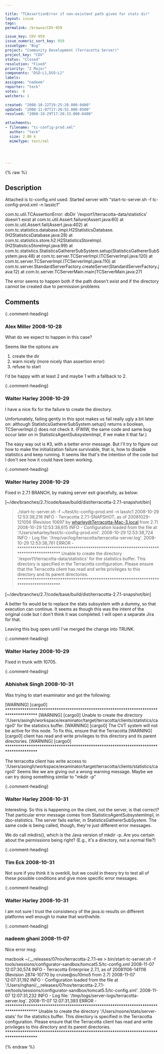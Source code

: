 ```yaml
---

title: "TCAssertionError if non-existent path given for stats dir"
layout: issue
tags: 
permalink: /browse/CDV-959

issue_key: CDV-959
issue_numeric_sort_key: 959
issuetype: "Bug"
project: "Community Development (Terracotta Server)"
project_key: "CDV"
status: "Closed"
resolution: "Fixed"
priority: "2 Major"
components: "DSO:L1,DSO:L2"
labels: 
assignee: "nadeem"
reporter: "teck"
votes:  0
watchers: 1

created: "2008-10-22T19:25:20.000-0400"
updated: "2008-11-07T17:20:55.000-0500"
resolved: "2008-10-29T17:20:33.000-0400"

attachments:
- filename: "tc-config-prod.xml"
  author: "teck"
  size: 2.00 k
  mimeType: text/xml




---
```


{% raw %}

## Description

<div markdown="1" class="description">

Attached is tc-config.xml used. Started server with "start-tc-server.sh -f tc-config-prod.xml -n lasstc1"

com.tc.util.TCAssertionError: dbDir '/export1/terracotta-data/statistics' doesn't exist
        at com.tc.util.Assert.failure(Assert.java:60)
        at com.tc.util.Assert.fail(Assert.java:402)
        at com.tc.statistics.database.impl.H2StatisticsDatabase.<init>(H2StatisticsDatabase.java:28)
        at com.tc.statistics.store.h2.H2StatisticsStoreImpl.<init>(H2StatisticsStoreImpl.java:99)
        at com.tc.statistics.StatisticsGathererSubSystem.setup(StatisticsGathererSubSystem.java:48)
        at com.tc.server.TCServerImpl.<init>(TCServerImpl.java:120)
        at com.tc.server.TCServerImpl.<init>(TCServerImpl.java:110)
        at com.tc.server.StandardServerFactory.createServer(StandardServerFactory.java:12)
        at com.tc.server.TCServerMain.main(TCServerMain.java:27)

The error seems to happen both if the path doesn't exist and if the directory cannot be created due to permission problems

</div>

## Comments


{:.comment-heading}
### **Alex Miller** <span class="date">2008-10-28</span>

<div markdown="1" class="comment">

What do we expect to happen in this case?

Seems like the options are 
1) create the dir  
2) warn nicely (more nicely than assertion error)  
3) refuse to start

I'd be happy with at least 2 and maybe 1 with a fallback to 2.

</div>


{:.comment-heading}
### **Walter Harley** <span class="date">2008-10-29</span>

<div markdown="1" class="comment">

I have a nice fix for the failure to create the directory.

Unfortunately, failing gently in this spot makes us fail really ugly a bit later on: although StatisticsGathererSubSystem.setup() returns a boolean, TCServerImpl.<init>() does not check it.  (FWIW, the same code and same bug occur later on in StatisticsAgentSubsystemImpl, if we make it that far.)  

The easy way out is #3, with a better error message. But I'll try to figure out how to make the initialization failure survivable, that is, how to disable statistics and keep running. It seems like that's the intention of the code but I don't see how it could have been working.

</div>


{:.comment-heading}
### **Walter Harley** <span class="date">2008-10-29</span>

<div markdown="1" class="comment">

Fixed in 2.7.1 BRANCH, by making server exit gracefully, as below:

[~/dev/branches/2.7/code/base/build/dist/terracotta-2.7.1-snapshot/bin]
> ./start-tc-server.sh -f ~/test/tc-config-prod.xml -n lasstc1
2008-10-29 12:53:38,216 INFO - Terracotta 2.7.1-SNAPSHOT, as of 20081029-121056 (Revision 10697 by wharley@Terracotta-Mac-3.local from 2.7)
2008-10-29 12:53:38,615 INFO - Configuration loaded from the file at '/Users/wharley/test/tc-config-prod.xml'.
2008-10-29 12:53:38,724 INFO - Log file: '/tmp/var/log/terracotta/terracotta-server.log'.
2008-10-29 12:53:38,761 ERROR - 
\*\*\*\*\*\*\*\*\*\*\*\*\*\*\*\*\*\*\*\*\*\*\*\*\*\*\*\*\*\*\*\*\*\*\*\*\*\*\*\*\*\*\*\*\*\*\*\*\*\*\*\*\*\*\*\*\*\*\*\*\*\*\*\*\*\*\*\*\*\*\*\*\*\*\*\*\*\*\*\*\*\*\*\*\*\*
Unable to create the directory '/export1/terracotta-data/statistics' for the statistics buffer.
This directory is specified in the Terracotta configuration. Please ensure that the
Terracotta client has read and write privileges to this directory and its parent directories.
\*\*\*\*\*\*\*\*\*\*\*\*\*\*\*\*\*\*\*\*\*\*\*\*\*\*\*\*\*\*\*\*\*\*\*\*\*\*\*\*\*\*\*\*\*\*\*\*\*\*\*\*\*\*\*\*\*\*\*\*\*\*\*\*\*\*\*\*\*\*\*\*\*\*\*\*\*\*\*\*\*\*\*\*\*\*


[~/dev/branches/2.7/code/base/build/dist/terracotta-2.7.1-snapshot/bin]
> 

A better fix would be to replace the stats subsystem with a dummy, so that execution can continue.  It seems as though this was the intent of the original code but I don't think it was completed.  I will open a separate Jira for that.

Leaving this bug open until I've merged the change into TRUNK.

</div>


{:.comment-heading}
### **Walter Harley** <span class="date">2008-10-29</span>

<div markdown="1" class="comment">

Fixed in trunk with 10705.

</div>


{:.comment-heading}
### **Abhishek Singh** <span class="date">2008-10-31</span>

<div markdown="1" class="comment">

Was trying to start examinator and got the following:

[WARNING] [cargo0] \*\*\*\*\*\*\*\*\*\*\*\*\*\*\*\*\*\*\*\*\*\*\*\*\*\*\*\*\*\*\*\*\*\*\*\*\*\*\*\*\*\*\*\*\*\*\*\*\*\*\*\*\*\*\*\*\*\*\*\*\*\*\*\*\*\*\*\*\*\*\*\*\*\*\*\*\*\*\*\*\*\*\*\*\*\*
[WARNING] [cargo0] Unable to create the directory '/Users/asingh/workspace/examinator/target/terracotta/clients/statistics/cargo0' for the statistics buffer.
[WARNING] [cargo0] The CVT system will not be active for this node. To fix this, ensure that the Terracotta
[WARNING] [cargo0] client has read and write privileges to this directory and its parent directories.
[WARNING] [cargo0] \*\*\*\*\*\*\*\*\*\*\*\*\*\*\*\*\*\*\*\*\*\*\*\*\*\*\*\*\*\*\*\*\*\*\*\*\*\*\*\*\*\*\*\*\*\*\*\*\*\*\*\*\*\*\*\*\*\*\*\*\*\*\*\*\*\*\*\*\*\*\*\*\*\*\*\*\*\*\*\*\*\*\*\*\*\*


The terracotta client has write access to '/Users/asingh/workspace/examinator/target/terracotta/clients/statistics/cargo0' 
Seems like we are giving out a wrong warning message.
Maybe we can try doing something similar to "mkdir -p" 

</div>


{:.comment-heading}
### **Walter Harley** <span class="date">2008-10-31</span>

<div markdown="1" class="comment">

Interesting.  So this is happening on the client, not the server, is that correct?  That particular error message comes from StatisticsAgentSubsystemImpl, in dso-statistics.  The server fails earlier, in StatisticsGathererSubSystem.  The same code is being called, though, they're just different error messages.

We do call mkdirs(), which is the Java version of mkdir -p.  Are you certain about the permissions being right?  (E.g., it's a directory, not a normal file?)

</div>


{:.comment-heading}
### **Tim Eck** <span class="date">2008-10-31</span>

<div markdown="1" class="comment">

Not sure if you think it is overkill, but we could in theory try to test all of these possible conditions and give more specific error messages. 

</div>


{:.comment-heading}
### **Walter Harley** <span class="date">2008-10-31</span>

<div markdown="1" class="comment">

I am not sure I trust the consistency of the java.io results on different platforms well enough to make that worthwhile.

</div>


{:.comment-heading}
### **nadeem ghani** <span class="date">2008-11-07</span>

<div markdown="1" class="comment">

Nice error msg:

macbook ~/\_\_releases/07nov/terracotta-2.7.1-ee > bin/start-tc-server.sh -f tools/sessions/configurator-sandbox/tomcat5.5/tc-config.xml 
2008-11-07 12:07:30,574 INFO - Terracotta Enterprise 2.7.1, as of 20081106-141116 (Revision 2874-10770 by cruise@su10mo5 from 2.7)
2008-11-07 12:07:31,192 INFO - Configuration loaded from the file at '/Users/nghani/\_\_releases/07nov/terracotta-2.7.1-ee/tools/sessions/configurator-sandbox/tomcat5.5/tc-config.xml'.
2008-11-07 12:07:31,232 INFO - Log file: '/tmp/logs/server-logs/terracotta-server.log'.
2008-11-07 12:07:31,393 ERROR - 
\*\*\*\*\*\*\*\*\*\*\*\*\*\*\*\*\*\*\*\*\*\*\*\*\*\*\*\*\*\*\*\*\*\*\*\*\*\*\*\*\*\*\*\*\*\*\*\*\*\*\*\*\*\*\*\*\*\*\*\*\*\*\*\*\*\*\*\*\*\*\*\*\*\*\*\*\*\*\*\*\*\*\*\*\*\*
Unable to create the directory '/Users/noone/stats/server-stats' for the statistics buffer.
This directory is specified in the Terracotta configuration. Please ensure that the
Terracotta client has read and write privileges to this directory and its parent directories.
\*\*\*\*\*\*\*\*\*\*\*\*\*\*\*\*\*\*\*\*\*\*\*\*\*\*\*\*\*\*\*\*\*\*\*\*\*\*\*\*\*\*\*\*\*\*\*\*\*\*\*\*\*\*\*\*\*\*\*\*\*\*\*\*\*\*\*\*\*\*\*\*\*\*\*\*\*\*\*\*\*\*\*\*\*\*

</div>



{% endraw %}
